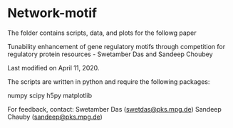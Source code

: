 # Network-motif

The folder contains scripts, data, and plots for the followg paper

Tunability enhancement of gene regulatory motifs through competition for 
regulatory protein resources - Swetamber Das and Sandeep Choubey

Last modified on April 11, 2020.

The scripts are written in python and require the following packages:

numpy
scipy
h5py
matplotlib

For feedback, contact:
Swetamber Das (swetdas@pks.mpg.de)
Sandeep Chauby (sandeep@pks.mpg.de)
